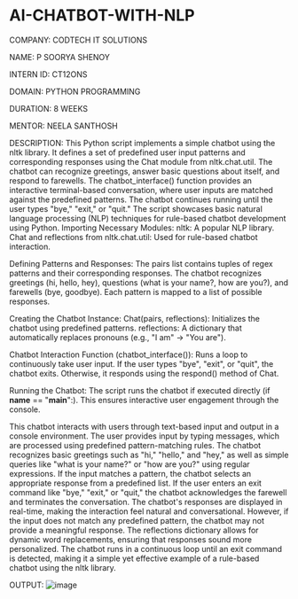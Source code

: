 # AI-CHATBOT-WITH-NLP
COMPANY: CODTECH IT SOLUTIONS

NAME: P SOORYA SHENOY

INTERN ID: CT12ONS

DOMAIN: PYTHON PROGRAMMING

DURATION: 8 WEEKS

MENTOR: NEELA SANTHOSH

DESCRIPTION: This Python script implements a simple chatbot using the nltk library. It defines a set of predefined user input patterns and corresponding responses using the Chat module from nltk.chat.util. The chatbot can recognize greetings, answer basic questions about itself, and respond to farewells. The chatbot_interface() function provides an interactive terminal-based conversation, where user inputs are matched against the predefined patterns. The chatbot continues running until the user types "bye," "exit," or "quit." The script showcases basic natural language processing (NLP) techniques for rule-based chatbot development using Python.
Importing Necessary Modules:
nltk: A popular NLP library.
Chat and reflections from nltk.chat.util: Used for rule-based chatbot interaction.

Defining Patterns and Responses:
The pairs list contains tuples of regex patterns and their corresponding responses.
The chatbot recognizes greetings (hi, hello, hey), questions (what is your name?, how are you?), and farewells (bye, goodbye).
Each pattern is mapped to a list of possible responses.

Creating the Chatbot Instance:
Chat(pairs, reflections): Initializes the chatbot using predefined patterns.
reflections: A dictionary that automatically replaces pronouns (e.g., "I am" → "You are").

Chatbot Interaction Function (chatbot_interface()):
Runs a loop to continuously take user input.
If the user types "bye", "exit", or "quit", the chatbot exits.
Otherwise, it responds using the respond() method of Chat.

Running the Chatbot:
The script runs the chatbot if executed directly (if __name__ == "__main__":).
This ensures interactive user engagement through the console.

This chatbot interacts with users through text-based input and output in a console environment. The user provides input by typing messages, which are processed using predefined pattern-matching rules. The chatbot recognizes basic greetings such as "hi," "hello," and "hey," as well as simple queries like "what is your name?" or "how are you?" using regular expressions. If the input matches a pattern, the chatbot selects an appropriate response from a predefined list. If the user enters an exit command like "bye," "exit," or "quit," the chatbot acknowledges the farewell and terminates the conversation. The chatbot's responses are displayed in real-time, making the interaction feel natural and conversational. However, if the input does not match any predefined pattern, the chatbot may not provide a meaningful response. The reflections dictionary allows for dynamic word replacements, ensuring that responses sound more personalized. The chatbot runs in a continuous loop until an exit command is detected, making it a simple yet effective example of a rule-based chatbot using the nltk library.

OUTPUT:
![image](https://github.com/user-attachments/assets/8e6e119f-4459-413d-965a-1bfe802f9746)






